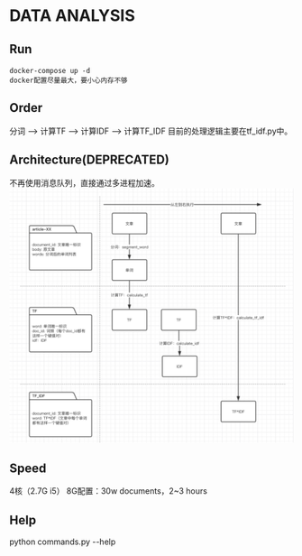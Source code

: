 # DATA ANALYSIS


## Run
```
docker-compose up -d
docker配置尽量最大，要小心内存不够
```

## Order
分词 --> 计算TF --> 计算IDF --> 计算TF_IDF
目前的处理逻辑主要在tf_idf.py中。


## Architecture(DEPRECATED)
不再使用消息队列，直接通过多进程加速。
![architecture](https://github.com/itmap/data_analysis/blob/master/arch.png)


## Speed
4核（2.7G i5） 8G配置：30w documents，2~3 hours


## Help
python commands.py --help
